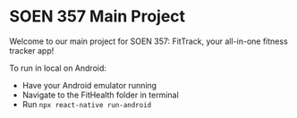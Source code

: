 # SOEN 357 Main Project

Welcome to our main project for SOEN 357: FitTrack, your all-in-one fitness tracker app!

To run in local on Android:
- Have your Android emulator running
- Navigate to the FitHealth folder in terminal
- Run `npx react-native run-android`

